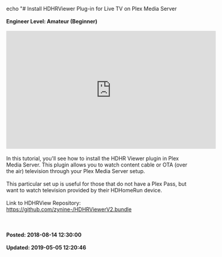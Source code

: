 echo "# Install HDHRViewer Plug-in for Live TV on Plex Media Server<br /><br />**Engineer Level: Amateur (Beginner)**<br /><br /><iframe width="560" height="315" src="https://www.youtube.com/embed/xcp33HqGifE" frameborder="0" allow="autoplay; encrypted-media" allowfullscreen></iframe><br /> <br />In this tutorial, you'll see how to install the HDHR Viewer plugin in Plex Media Server. This plugin allows you to watch content cable or OTA (over the air) television through your Plex Media Server setup.<br /> <br />This particular set up is useful for those that do not have a Plex Pass, but want to watch television provided by their HDHomeRun device.<br /> <br />Link to HDHRView Repository: https://github.com/zynine-/HDHRViewerV2.bundle<br /> <br /><br /><br />**Posted: 2018-08-14 12:30:00**<br /><br />**Updated: 2019-05-05 12:20:46**<br /><br />
